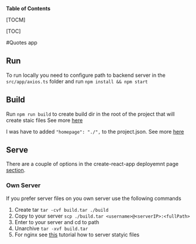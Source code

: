 **Table of Contents**

[TOCM]

[TOC]

#Quotes app

## Run

To run locally you need to configure path to backend server in the `src/app/axios.ts` folder and run `npm install && npm start`

## Build

Run `npm run build` to create build dir in the root of the project that will create staic files
See more [here](https://create-react-app.dev/docs/deployment/#static-server "here")

I was have to added `"homepage": "./",` to the project.json. See more [here](https://create-react-app.dev/docs/deployment/#serving-the-same-build-from-different-paths "here")

## Serve

There are a couple of options in the create-react-app deployemnt page [section](https://create-react-app.dev/docs/deployment/#serving-the-same-build-from-different-paths "section").

### Own Server

If you prefer server files on you own server use the following commands

1. Create tar `tar -cvf build.tar ./build`
2. Copy to your server `scp ./build.tar <username>@<serverIP>:<fullPath>`
3. Enter to your server and cd to path
4. Unarchive `tar -xvf build.tar `
5. For nginx see [this](https://futurestud.io/tutorials/nginx-how-to-serve-a-static-html-page#:~:text=To%20serve%20static%20files%20with,which%20contains%20all%20the%20files. "this") tutorial how to server statyic files
